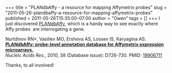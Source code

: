 +++
title = "PLANdbAffy - a resource for mapping Affymetrix probes"
slug = "2011-05-26-plandbaffy-a-resource-for-mapping-affymetrix-probes"
published = 2011-05-26T15:35:00-07:00
author = "Owen"
tags = []
+++
I just discovered [PLANdbAffy](http://affymetrix2.bioinf.fbb.msu.ru/),
which is a handy way to see exactly where Affy probes  are interrogating
a gene.  
  
Nurtdinov RN\*, Vasiliev MO, Ershova AS, Lossev IS, Karyagina AS.  
**[PLANdbAffy: probe-level annotation database for Affymetrix expression
microarrays.](http://nar.oxfordjournals.org/content/38/suppl_1/D726.long)**  
*Nucleic Acids Res.*, 2010, 38 (Database issue): D726-730. PMID:
[19906711](http://www.ncbi.nlm.nih.gov/pubmed/19906711)  
  
Thanks, to all involved!
